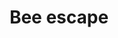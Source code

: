 ---
title: Bee escape
layout: definition
brief: Device that allows bees to travel one direction but not the other.
see_also: 
  - title: Honey
    file: honey 
---